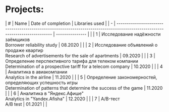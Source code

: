 # Projects:


| # | Name                                                                                                                         | Date of completion | Libraries used |
| - | ---------------------------------------------------------------------------------------------------------------------------- | --------------- | |
| 1 | Исследование надёжности заёмщиков <br /> Borrower reliability study                                                               | 08.2020         | | 
| 2 | Исследование объявлений о продаже квартир <br /> Research of advertisements for the sale of apartments                            | 09.2020         | |
| 3 | Определение перспективного тарифа для телеком компании <br /> Determination of a prospective tariff for a telecom company         | 10.2020         | |
| 4 | Аналитика в авиакомпании <br /> Analytics in the airline                                                                          | 11.2020         | |
| 5 | Определение закономерностей, определяющих успешность игры <br /> Determination of patterns that determine the success of the game | 11.2020         | |
| 6 | Аналитика в "Яндекс.Афише" <br /> Analytics in "Yandex.Afisha"                                                                    | 12.2020         | |
| 7 | A/B-тест <br /> A/B test                                                                                                          | 01.2021         | |
